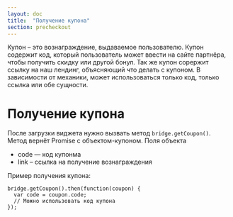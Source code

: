 ```yaml
---
layout: doc
title:  "Получение купона"
section: precheckout
---
```


Купон – это вознаграждение, выдаваемое пользователю. Купон содержит код, который пользователь может ввести на сайте партнёра, чтобы получить скидку или другой бонул.
Так же купон сорержит ссылку на наш лендинг, объясняющий что делать с купоном. В зависимости от механики, может использоваться только код, только ссылка или обе сущности.

# Получение купона
После загрузки виджета нужно вызвать метод `bridge.getCoupon()`. Метод вернёт Promise с объектом-купоном.
Поля объекта
* code — код купонма
* link – ссылка на получение вознаграждения

Пример получения купона:

```
bridge.getCoupon().then(function(coupon) {
  var code = coupon.code;
  // Можно использовать код купона
});
```




